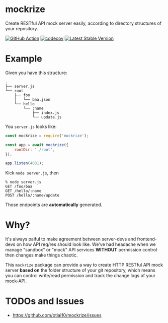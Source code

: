# mockrize

Create RESTful API mock server easily, according to directory structures of your repository.

[![GitHub Action](https://github.com/otiai10/mockrize/workflows/Node.js%20CI/badge.svg)](https://github.com/otiai10/mockrize/actions)
[![codecov](https://codecov.io/gh/otiai10/mockrize/branch/master/graph/badge.svg)](https://codecov.io/gh/otiai10/mockrize)
[![Latest Stable Version](https://img.shields.io/npm/v/mockrize.svg)](https://www.npmjs.com/package/mockrize)

# Example

Given you have this structure:

```
.
├── server.js
└── root
    ├── foo
    │   └── baa.json
    └── hello
        └── :name
            ├── index.js
            └── update.js
```

You `server.js` looks like:

```javascript
const mockrize = require('mockrize');

const app = await mockrize({
    rootDir: './root',
});

app.listen(4001);
```

Kick `node server.js`, then

```
% node server.js
GET /foo/baa
GET /hello/:name
POST /hello/:name/update
```

Those endpoints are **automatically** generated.

# Why?

It's always paiful to make agreement between server-devs and frontend-devs on how API req/res should look like. We've had headache when we manage "sandbox" or "mock" API services **WITHOUT** permission control then changes make things chaotic.

This `mockrize` package can provide a way to create HTTP RESTful API mock server **based on** the folder structure of your git repository, which means you can control write/read permission and track the change logs of your mock-API.

# TODOs and Issues

- https://github.com/otiai10/mockrize/issues
